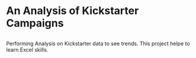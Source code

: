 # An Analysis of Kickstarter Campaigns

##
Performing Analysis on Kickstarter data to see trends.
This project helpe to learn Excel skills.
